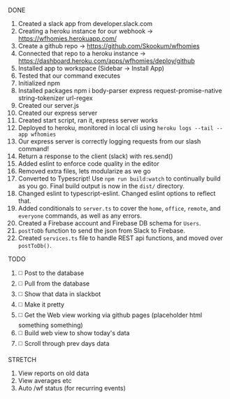 DONE
1. Created a slack app from developer.slack.com
2. Creating a heroku instance for our webhook -> https://wfhomies.herokuapp.com/
3. Create a github repo -> https://github.com/Skookum/wfhomies
4. Connected that repo to a heroku instance -> https://dashboard.heroku.com/apps/wfhomies/deploy/github
5. Installed app to workspace (Sidebar -> Install App)
6. Tested that our command executes
7. Initialized npm
8. Installed packages npm i body-parser express request-promise-native string-tokenizer url-regex
9. Created our server.js
10. Created our express server
11. Created start script, ran it, express server works
12. Deployed to heroku, monitored in local cli using `heroku logs --tail --app wfhomies`
13. Our express server is correctly logging requests from our slash command!
14. Return a response to the client (slack) with res.send()
15. Added eslint to enforce code quality in the editor
16. Removed extra files, lets modularize as we go
17. Converted to Typescript!  Use `npm run build:watch` to continually build as you go.  Final build output is now in the `dist/` directory.
18. Changed eslint to typescript-eslint.  Changed eslint options to reflect that.
19. Added conditionals to `server.ts` to cover the `home`, `office`, `remote`, and `everyone` commands, as well as any errors.
20. Created a Firebase account and Firebase DB schema for `Users`.
21. `postToDb` function to send the json from Slack to Firebase.
22. Created `services.ts` file to handle REST api functions, and moved over `postToDb()`.

TODO
1. ◻️ Post to the database
2. ◻️ Pull from the database
3. ◻️ Show that data in slackbot
4. ◻️ Make it pretty
5. ◻️ Get the Web view working via github pages (placeholder html something something)
6. ◻️ Build web view to show today's data
7. ◻️ Scroll through prev days data 

STRETCH
1. View reports on old data
2. View averages etc
3. Auto /wf status (for recurring events)